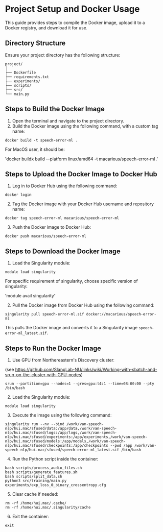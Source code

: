 # Project Setup and Docker Usage

This guide provides steps to compile the Docker image, upload it to a Docker registry, and download it for use.

## Directory Structure

Ensure your project directory has the following structure:

```
project/
│
├── Dockerfile
├── requirements.txt
├── experiments/
├── scripts/
├── src/
└── main.py
```

## Steps to Build the Docker Image

1. Open the terminal and navigate to the project directory.
2. Build the Docker image using the following command, with a custom tag name:

`docker build -t speech-error-ml .`

For MacOS user, it should be: 

'docker buildx build --platform linux/amd64 -t macarious/speech-error-ml .'

## Steps to Upload the Docker Image to Docker Hub

1. Log in to Docker Hub using the following command:

`docker login`

2. Tag the Docker image with your Docker Hub username and repository name:

`docker tag speech-error-ml macarious/speech-error-ml`

3. Push the Docker image to Docker Hub:

`docker push macarious/speech-error-ml`

## Steps to Download the Docker Image

1. Load the Singularity module:

`module load singularity`

For specific requirement of singularity, choose specific version of singularity:

'module avail singularity'

2. Pull the Docker image from Docker Hub using the following command:

`singularity pull speech-error-ml.sif docker://macarious/speech-error-ml`

This pulls the Docker image and converts it to a Singularity image `speech-error-ml_latest.sif`.

## Steps to Run the Docker Image

1. Use GPU from Northereastern's Discovery cluster:

(see https://github.com/SlangLab-NU/links/wiki/Working-with-sbatch-and-srun-on-the-cluster-with-GPU-nodes)

`srun --partition=gpu --nodes=1 --gres=gpu:t4:1 --time=08:00:00 --pty /bin/bash`

2. Load the Singularity module:

`module load singularity`

3. Execute the image using the following command:

`singularity run --nv --bind /work/van-speech-nlp/hui.mac/sfused/data:/app/data,/work/van-speech-nlp/hui.mac/sfused/logs:/app/logs,/work/van-speech-nlp/hui.mac/sfused/experiments:/app/experiments,/work/van-speech-nlp/hui.mac/sfused/models:/app/models,/work/van-speech-nlp/hui.mac/sfused/checkpoints:/app/checkpoints --pwd /app /work/van-speech-nlp/hui.mac/sfused/speech-error-ml_latest.sif /bin/bash`

4. Run the Python script inside the container:

```
bash scripts/process_audio_files.sh
bash scripts/generate_features.sh
bash scripts/split_data.sh
python3 src/training/main.py experiments/exp_loss_0_binary_crossentropy.cfg
```

5. Clear cache if needed:

```
rm -rf /home/hui.mac/.cache/
rm -rf /home/hui.mac/.singularity/cache
```

6. Exit the container:

`exit`
